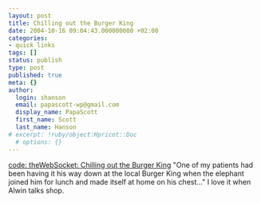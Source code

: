 ```yaml
---
layout: post
title: Chilling out the Burger King
date: 2004-10-16 09:04:43.000000000 +02:00
categories:
- quick links
tags: []
status: publish
type: post
published: true
meta: {}
author:
  login: shanson
  email: papascott-wp@gmail.com
  display_name: PapaScott
  first_name: Scott
  last_name: Hanson
# excerpt: !ruby/object:Hpricot::Doc
  # options: {}
---
```

<p><a href="http://ahawkins.org/archives.html#note_241" title="code: theWebSocket;">code: theWebSocket: Chilling out the Burger King</a> "One of my patients had been having it his way down at the local Burger King when the elephant joined him for lunch and made itself at home on his chest..." I love it when Alwin talks shop.</p>
